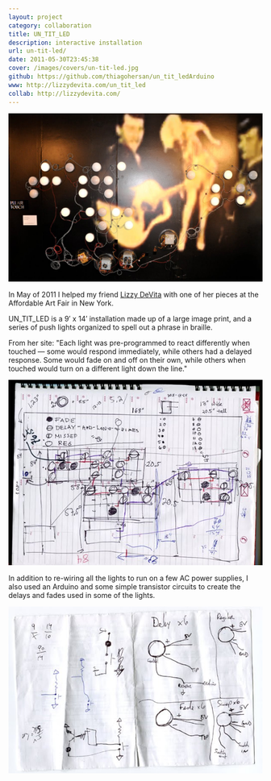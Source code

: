 ```yaml
---
layout: project
category: collaboration
title: UN_TIT_LED
description: interactive installation
url: un-tit-led/
date: 2011-05-30T23:45:38
cover: /images/covers/un-tit-led.jpg
github: https://github.com/thiagohersan/un_tit_ledArduino
www: http://lizzydevita.com/un_tit_led
collab: http://lizzydevita.com/
---
```

![](/images/projects/un-tit-led/UNTITLED.jpg)

In May of 2011 I helped my friend [Lizzy DeVita](http://lizzydevita.com/) with one of her pieces at the Affordable Art Fair in New York.

UN_TIT_LED is a 9&#8242; x 14&#8242; installation made up of a large image print, and a series of push lights organized to spell out a phrase in braille.

From her site: "Each light was pre-programmed to react differently when touched — some would respond immediately, while others had a delayed response. Some would fade on and off on their own, while others when touched would turn on a different light down the line."

![](/images/projects/un-tit-led/braille006.jpg)

In addition to re-wiring all the lights to run on a few AC power supplies, I also used an Arduino and some simple transistor circuits to create the delays and fades used in some of the lights.

![](/images/projects/un-tit-led/braille003.jpg)
